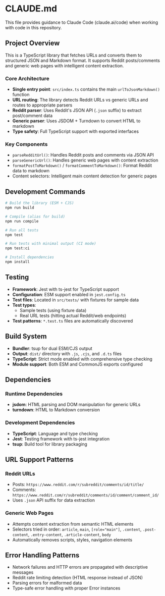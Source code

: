 # CLAUDE.md

This file provides guidance to Claude Code (claude.ai/code) when working with code in this repository.

## Project Overview

This is a TypeScript library that fetches URLs and converts them to structured JSON and Markdown format. It supports Reddit posts/comments and generic web pages with intelligent content extraction.

### Core Architecture

- **Single entry point**: `src/index.ts` contains the main `urlToJsonMarkdown()` function
- **URL routing**: The library detects Reddit URLs vs generic URLs and routes to appropriate parsers
- **Reddit parser**: Uses Reddit's JSON API (`.json` suffix) to extract post/comment data
- **Generic parser**: Uses JSDOM + Turndown to convert HTML to markdown
- **Type safety**: Full TypeScript support with exported interfaces

### Key Components

- `parseRedditUrl()`: Handles Reddit posts and comments via JSON API
- `parseGenericUrl()`: Handles generic web pages with content extraction
- `formatPostToMarkdown()` / `formatCommentToMarkdown()`: Format Reddit data to markdown
- Content selectors: Intelligent main content detection for generic pages

## Development Commands

```bash
# Build the library (ESM + CJS)
npm run build

# Compile (alias for build)
npm run compile  

# Run all tests
npm test

# Run tests with minimal output (CI mode)
npm test:ci

# Install dependencies
npm install
```

## Testing

- **Framework**: Jest with ts-jest for TypeScript support
- **Configuration**: ESM support enabled in `jest.config.ts`
- **Test files**: Located in `src/tests/` with fixtures for sample data
- **Test types**: 
  - Sample tests (using fixture data)
  - Real URL tests (hitting actual Reddit/web endpoints)
- **Test patterns**: `*.test.ts` files are automatically discovered

## Build System

- **Bundler**: tsup for dual ESM/CJS output
- **Output**: `dist/` directory with `.js`, `.cjs`, and `.d.ts` files
- **TypeScript**: Strict mode enabled with comprehensive type checking
- **Module support**: Both ESM and CommonJS exports configured

## Dependencies

### Runtime Dependencies
- **jsdom**: HTML parsing and DOM manipulation for generic URLs
- **turndown**: HTML to Markdown conversion

### Development Dependencies  
- **TypeScript**: Language and type checking
- **Jest**: Testing framework with ts-jest integration
- **tsup**: Build tool for library packaging

## URL Support Patterns

### Reddit URLs
- Posts: `https://www.reddit.com/r/subreddit/comments/id/title/`
- Comments: `https://www.reddit.com/r/subreddit/comments/id/comment/comment_id/`
- Uses `.json` API suffix for data extraction

### Generic Web Pages
- Attempts content extraction from semantic HTML elements
- Selectors tried in order: `article`, `main`, `[role="main"]`, `.content`, `.post-content`, `.entry-content`, `.article-content`, `body`
- Automatically removes scripts, styles, navigation elements

## Error Handling Patterns

- Network failures and HTTP errors are propagated with descriptive messages  
- Reddit rate limiting detection (HTML response instead of JSON)
- Parsing errors for malformed data
- Type-safe error handling with proper Error instances